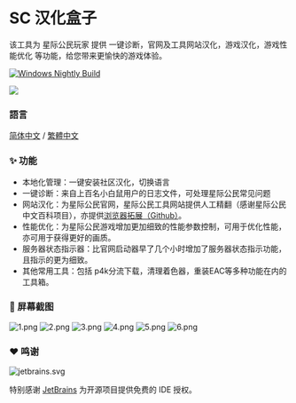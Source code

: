 # SC 汉化盒子

该工具为 星际公民玩家 提供 一键诊断，官网及工具网站汉化，游戏汉化，游戏性能优化 等功能，给您带来更愉快的游戏体验。 

[![Windows Nightly Build](https://github.com/StarCitizenToolBox/app/actions/workflows/windows_nightly.yml/badge.svg)](https://github.com/StarCitizenToolBox/app/actions/workflows/windows_nightly.yml)

[![](https://get.microsoft.com/images/zh-cn%20dark.svg)](https://apps.microsoft.com/detail/9NF3SWFWNKL1?launch=true)

### 語言
[简体中文](https://github.com/everland-3769/app/blob/main/README.md) / [繁體中文](https://github.com/everland-3769/app/blob/main/README_zh-TW.md)

### ✨ 功能
- 本地化管理：一键安装社区汉化，切换语言
- 一键诊断：来自上百名小白鼠用户的日志文件，可处理星际公民常见问题
- 网站汉化：为星际公民官网，星际公民工具网站提供人工精翻（感谢星际公民中文百科项目），亦提供[浏览器拓展（Github）](https://github.com/xkeyC/StarCitizenBoxBrowserEx )。
- 性能优化：为星际公民游戏增加更加细致的性能参数控制，可用于优化性能，亦可用于获得更好的画质。
- 服务器状态指示器：比官网启动器早了几个小时增加了服务器状态指示功能，且指示的更为细致。
- 其他常用工具：包括 p4k分流下载，清理着色器，重装EAC等多种功能在内的工具箱。

### 📸 屏幕截图
![1.png](https://s2.loli.net/2023/12/06/S7qc2MmnjBeVkPE.png)
![2.png](https://s2.loli.net/2023/12/06/XuwBoWN7EhqL2Ie.png)
![3.png](https://s2.loli.net/2023/12/06/uogbQMVe5Ufs6XG.png)
![4.png](https://s2.loli.net/2023/12/06/y9sJqkUb1IOWj6m.png)
![5.png](https://s2.loli.net/2023/12/06/yf9z4NrhEOiR5FP.png)
![6.png](https://s2.loli.net/2023/12/06/AakZFw97cySI3UQ.png)

### ❤️ 鸣谢
![jetbrains.svg](https://resources.jetbrains.com/storage/products/company/brand/logos/jb_beam.svg) 

特别感谢 [JetBrains](https://www.jetbrains.com/?from=SCToolbox) 为开源项目提供免费的 IDE 授权。
